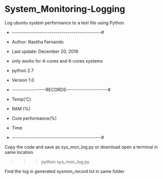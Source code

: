 # System_Monitoring-Logging
Log ubuntu system performance to a text file using Python

* ---------------------------------------------#
* Author: Rasitha Fernando
* Last update: December 20, 2019
* only works for 4-cores and 6-cores systems
* python 2.7
* Version 1.0



* -----------------RECORDS---------------------#
* Temp('C)
* RAM (%)
* Core performance(%)
* Time
* ---------------------------------------------#

Copy the code and save as sys_mon_log.py or download
open a terminal in same location

>>> python sys_mon_log.py

Find the log in generated sysmon_record.txt in same folder
